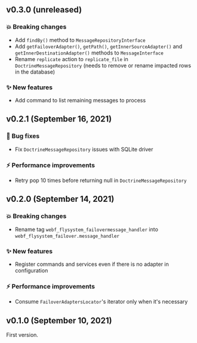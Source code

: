 ## v0.3.0 (unreleased)

### 💥 Breaking changes

  * Add `findBy()` method to `MessageRepositoryInterface`
  * Add `getFailoverAdapter()`, `getPath()`, `getInnerSourceAdapter()` and `getInnerDestinationAdapter()` methods to `MessageInterface`
  * Rename `replicate` action to `replicate_file` in `DoctrineMessageRepository` (needs to remove or rename impacted rows in the database)

### ✨ New features

  * Add command to list remaining messages to process

## v0.2.1 (September 16, 2021)

### 🐛 Bug fixes

  * Fix `DoctrineMessageRepository` issues with SQLite driver

### ⚡ Performance improvements

  * Retry pop 10 times before returning null in `DoctrineMessageRepository`

## v0.2.0 (September 14, 2021)

### 💥 Breaking changes

  * Rename tag `webf_flysystem_failovermessage_handler` into `webf_flysystem_failover.message_handler`

### ✨ New features

  * Register commands and services even if there is no adapter in configuration

### ⚡ Performance improvements

  * Consume `FailoverAdaptersLocator`'s iterator only when it's necessary

## v0.1.0 (September 10, 2021)

First version.
